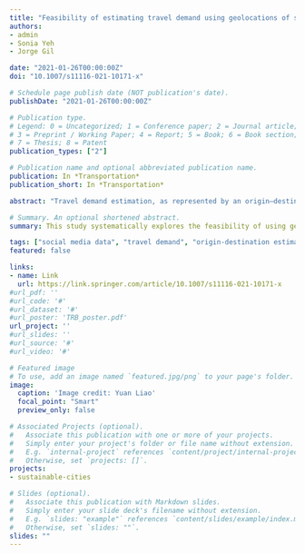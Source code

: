 ```yaml
---
title: "Feasibility of estimating travel demand using geolocations of social media data"
authors:
- admin
- Sonia Yeh
- Jorge Gil

date: "2021-01-26T00:00:00Z"
doi: "10.1007/s11116-021-10171-x"

# Schedule page publish date (NOT publication's date).
publishDate: "2021-01-26T00:00:00Z"

# Publication type.
# Legend: 0 = Uncategorized; 1 = Conference paper; 2 = Journal article;
# 3 = Preprint / Working Paper; 4 = Report; 5 = Book; 6 = Book section;
# 7 = Thesis; 8 = Patent
publication_types: ["2"]

# Publication name and optional abbreviated publication name.
publication: In *Transportation*
publication_short: In *Transportation*

abstract: "Travel demand estimation, as represented by an origin–destination (OD) matrix, is essential for urban planning and management. Compared to data typically used in travel demand estimation, the key strengths of social media data are that they are low-cost, abundant, available in real-time, and free of geographical partition. However, the data also have significant limitations: population and behavioural biases, and lack of important information such as trip purpose and social demographics. This study systematically explores the feasibility of using geolocations of Twitter data for travel demand estimation by examining the effects of data sparsity, spatial scale, sampling methods, and sample size. We show that Twitter data are suitable for modelling the overall travel demand for an average weekday but not for commuting travel demand, due to the low reliability of identifying home and workplace. Collecting more detailed, long-term individual data from user timelines for a small number of individuals produces more accurate results than short-term data for a much larger population within a region. We developed a novel approach using geotagged tweets as attraction generators as opposed to the commonly adopted trip generators. This significantly increases usable data, resulting in better representation of travel demand. This study demonstrates that Twitter can be a viable option for estimating travel demand, though careful consideration must be given to sampling method, estimation model, and sample size."

# Summary. An optional shortened abstract.
summary: This study systematically explores the feasibility of using geolocations of Twitter data for travel demand estimation by examining the effects of data sparsity, spatial scale, sampling methods, and sample size.

tags: ["social media data", "travel demand", "origin-destination estimation", "longitudinal data", "lateral data", "gravity model"]
featured: false

links:
- name: Link
  url: https://link.springer.com/article/10.1007/s11116-021-10171-x
#url_pdf: ''
#url_code: '#'
#url_dataset: '#'
#url_poster: 'TRB_poster.pdf'
url_project: ''
#url_slides: ''
#url_source: '#'
#url_video: '#'

# Featured image
# To use, add an image named `featured.jpg/png` to your page's folder.
image:
  caption: 'Image credit: Yuan Liao'
  focal_point: "Smart"
  preview_only: false

# Associated Projects (optional).
#   Associate this publication with one or more of your projects.
#   Simply enter your project's folder or file name without extension.
#   E.g. `internal-project` references `content/project/internal-project/index.md`.
#   Otherwise, set `projects: []`.
projects:
- sustainable-cities

# Slides (optional).
#   Associate this publication with Markdown slides.
#   Simply enter your slide deck's filename without extension.
#   E.g. `slides: "example"` references `content/slides/example/index.md`.
#   Otherwise, set `slides: ""`.
slides: ""
---
```

